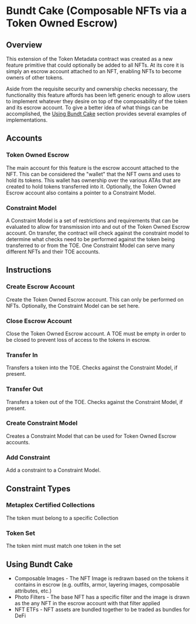 # Bundt Cake (Composable NFTs via a Token Owned Escrow)
## Overview
This extension of the Token Metadata contract was created as a new feature primitive that could optionally be added to all NFTs. At its core it is simply an escrow account attached to an NFT, enabling NFTs to become owners of other tokens.

Aside from the requisite security and ownership checks necessary, the functionality this feature affords has been left generic enough to allow users to implement whatever they desire on top of the composability of the token and its escrow account. To give a better idea of what things can be accomplished, the [Using Bundt Cake](#using-bundt-cake) section provides several examples of implementations.
## Accounts
### Token Owned Escrow
The main account for this feature is the escrow account attached to the NFT. This can be considered the "wallet" that the NFT owns and uses to hold its tokens. This wallet has ownership over the various ATAs that are created to hold tokens transferred into it. Optionally, the Token Owned Escrow account also contains a pointer to a Constraint Model.
### Constraint Model
A Constraint Model is a set of restrictions and requirements that can be evaluated to allow for transmission into and out of the Token Owned Escrow account. On transfer, the contract will check against the constraint model to determine what checks need to be performed against the token being transferred to or from the TOE. One Constraint Model can serve many different NFTs and their TOE accounts.
## Instructions
### Create Escrow Account
Create the Token Owned Escrow account. This can only be performed on NFTs. Optionally, the Constraint Model can be set here.
### Close Escrow Account
Close the Token Owned Escrow account. A TOE must be empty in order to be closed to prevent loss of access to the tokens in escrow.
### Transfer In
Transfers a token into the TOE. Checks against the Constraint Model, if present.
### Transfer Out
Transfers a token out of the TOE. Checks against the Constraint Model, if present.
### Create Constraint Model
Creates a Constraint Model that can be used for Token Owned Escrow accounts.
### Add Constraint
Add a constraint to a Constraint Model.
## Constraint Types
### Metaplex Certified Collections
The token must belong to a specific Collection
### Token Set
The token mint must match one token in the set
## Using Bundt Cake
* Composable Images - The NFT Image is redrawn based on the tokens it contains in escrow (e.g. outfits, armor, layering images, composable attributes, etc.)
* Photo Filters - The base NFT has a specific filter and the image is drawn as the any NFT in the escrow account with that filter applied
* NFT ETFs - NFT assets are bundled together to be traded as bundles for DeFi
